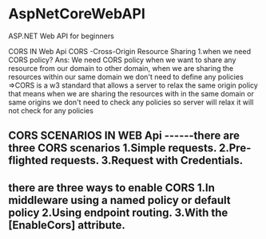 # AspNetCoreWebAPI
ASP.NET Web API for beginners 

CORS IN Web Api 
CORS -Cross-Origin Resource Sharing
1.when we need CORS policy? 
Ans: We need CORS policy when we want to share any resource from our domain to other domain,
when  we are sharing the resources within our same domain we don't need to define any policies 
=>CORS is a w3 standard that allows a server to relax the same origin policy that means when we are sharing the resources with in the same domain or same origins we don't need to check any policies so server will relax it will not check for any policies 


CORS SCENARIOS IN WEB Api
------there are three CORS scenarios
1.Simple requests.
2.Pre-flighted requests.
3.Request with Credentials.
----------------------------
 
there are three ways to enable CORS
1.In middleware using a named policy or default policy
2.Using endpoint routing.
3.With the [EnableCors] attribute.
---
